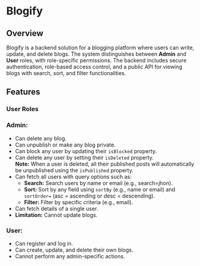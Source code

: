 # Blogify

## Overview

Blogify is a backend solution for a blogging platform where users can write, update, and delete blogs. The system distinguishes between **Admin** and **User** roles, with role-specific permissions. The backend includes secure authentication, role-based access control, and a public API for viewing blogs with search, sort, and filter functionalities.

## Features

### User Roles

### Admin:
- Can delete any blog.
- Can unpublish or make any blog private.
- Can block any user by updating their `isBlocked` property.
- Can delete any user by setting their `isDeleted` property.  
  **Note:** When a user is deleted, all their published posts will automatically be unpublished using the `isPublished` property.
- Can fetch all users with query options such as:
  - **Search:**   Search users by name or email (e.g., search=jhon).
  - **Sort:** Sort by any field using `sortBy` (e.g., name or email) and `sortOrder=` (asc = ascending or desc = descending).
  - **Filter:** Filter by specific criteria (e.g., email).
- Can fetch details of a single user.
- **Limitation:** Cannot update blogs.

### User:
- Can register and log in.
- Can create, update, and delete their own blogs.
- Cannot perform any admin-specific actions.
